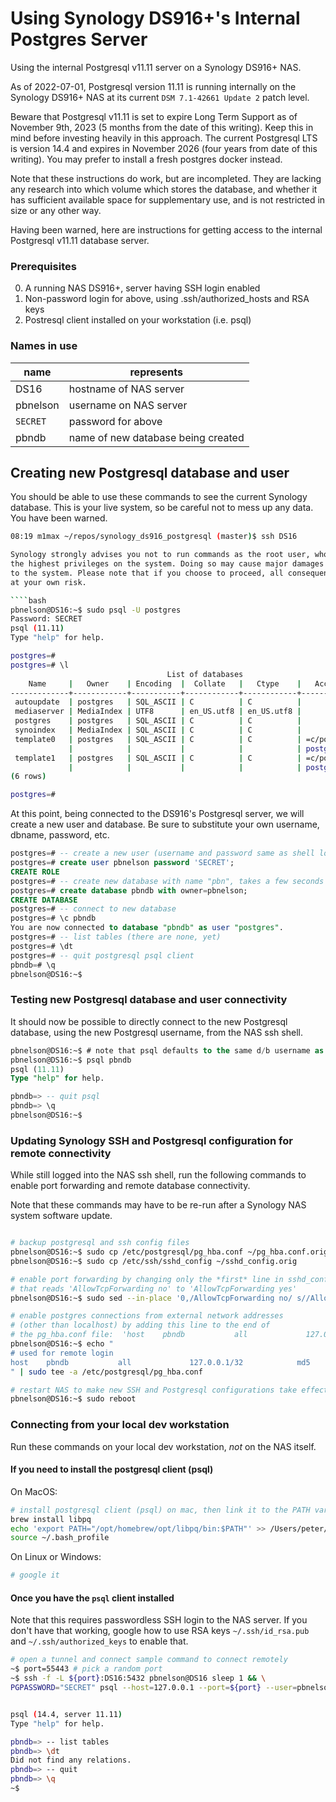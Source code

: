 # Using Synology DS916+'s Internal Postgres Server

Using the internal Postgresql v11.11 server on a Synology DS916+ NAS.

As of 2022-07-01, Postgresql version 11.11 is running internally on the Synology DS916+ NAS at its current `DSM 7.1-42661 Update 2` patch level. 

Beware that Postgresql v11.11 is set to expire Long Term Support as of November 9th, 2023 (5 months from the date of this writing). Keep this in mind before investing heavily in this approach. The current Postgresql LTS is version 14.4 and expires in November 2026 (four years from date of this writing). You may prefer to install a fresh postgres docker instead.

Note that these instructions do work, but are incompleted. They are lacking any research into which volume which stores the database, and whether it has sufficient available space for supplementary use, and is not restricted in size or any other way.

Having been warned, here are instructions for getting access to the internal Postgresql v11.11 database server.



### Prerequisites

0. A running NAS DS916+, server having SSH login enabled
0. Non-password login for above, using .ssh/authorized_hosts and RSA keys
0. Postresql client installed on your workstation (i.e. psql)



### Names in use

| name     | represents                         | 
| ----     | ----------                         |
| DS16     | hostname of NAS server             |
| pbnelson | username on NAS server             | 
| `SECRET` | password for above                 |
| pbndb    | name of new database being created | 



## Creating new Postgresql database and user

You should be able to use these commands to see the current Synology database. This is your live system, so be careful not to mess up any data. You have been warned.

````bash
08:19 m1max ~/repos/synology_ds916_postgresql (master)$ ssh DS16 

Synology strongly advises you not to run commands as the root user, who has
the highest privileges on the system. Doing so may cause major damages
to the system. Please note that if you choose to proceed, all consequences are
at your own risk.

````bash
pbnelson@DS16:~$ sudo psql -U postgres
Password: SECRET
psql (11.11)
Type "help" for help.

postgres=#
postgres=# \l
                                   List of databases
    Name     |   Owner    | Encoding  |  Collate   |   Ctype    |   Access privileges   
-------------+------------+-----------+------------+------------+-----------------------
 autoupdate  | postgres   | SQL_ASCII | C          | C          | 
 mediaserver | MediaIndex | UTF8      | en_US.utf8 | en_US.utf8 | 
 postgres    | postgres   | SQL_ASCII | C          | C          | 
 synoindex   | MediaIndex | SQL_ASCII | C          | C          | 
 template0   | postgres   | SQL_ASCII | C          | C          | =c/postgres          +
             |            |           |            |            | postgres=CTc/postgres
 template1   | postgres   | SQL_ASCII | C          | C          | =c/postgres          +
             |            |           |            |            | postgres=CTc/postgres
(6 rows)

postgres=# 

````

At this point, being connected to the DS916's Postgresql server, we will create a new user and database. Be sure to substitute your own username, dbname, password, etc.

````sql
postgres=# -- create a new user (username and password same as shell login, in this case user="pbnelson")
postgres=# create user pbnelson password 'SECRET';
CREATE ROLE
postgres=# -- create new database with name "pbn", takes a few seconds
postgres=# create database pbndb with owner=pbnelson; 
CREATE DATABASE
postgres=# -- connect to new database
postgres=# \c pbndb 
You are now connected to database "pbndb" as user "postgres".
postgres=# -- list tables (there are none, yet)
postgres=# \dt 
postgres=# -- quit postgresql psql client
pbndb=# \q
pbnelson@DS16:~$ 

````



### Testing new Postgresql database and user connectivity

It should now be possible to directly connect to the new Postgresql database, using the new Postgresql username, from the NAS ssh shell.

````sql
pbnelson@DS16:~$ # note that psql defaults to the same d/b username as shell username.
pbnelson@DS16:~$ psql pbndb
psql (11.11)
Type "help" for help.

pbndb=> -- quit psql
pbndb=> \q
pbnelson@DS16:~$ 

````



### Updating Synology SSH and Postgresql configuration for remote connectivity

While still logged into the NAS ssh shell, run the following commands to enable port forwarding and remote database connectivity.

Note that these commands may have to be re-run after a Synology NAS system software update.

````bash

# backup postgresql and ssh config files
pbnelson@DS16:~$ sudo cp /etc/postgresql/pg_hba.conf ~/pg_hba.conf.orig
pbnelson@DS16:~$ sudo cp /etc/ssh/sshd_config ~/sshd_config.orig

# enable port forwarding by changing only the *first* line in sshd_config
# that reads 'AllowTcpForwarding no' to 'AllowTcpForwarding yes'
pbnelson@DS16:~$ sudo sed --in-place '0,/AllowTcpForwarding no/ s//AllowTcpForwarding yes/' /etc/ssh/sshd_config

# enable postgres connections from external network addresses 
# (other than localhost) by adding this line to the end of 
# the pg_hba.conf file:  'host    pbndb           all             127.0.0.1/32            md5'
pbnelson@DS16:~$ echo "
# used for remote login
host    pbndb           all             127.0.0.1/32            md5
" | sudo tee -a /etc/postgresql/pg_hba.conf

# restart NAS to make new SSH and Postgresql configurations take effect
pbnelson@DS16:~$ sudo reboot

````



### Connecting from your local dev workstation

Run these commands on your local dev workstation, *not* on the NAS itself.


#### If you need to install the postgresql client (psql)

On MacOS:
````bash
# install postgresql client (psql) on mac, then link it to the PATH variable
brew install libpq
echo 'export PATH="/opt/homebrew/opt/libpq/bin:$PATH"' >> /Users/peter/.bash_profile
source ~/.bash_profile

````

On Linux or Windows:
````bash
# google it
````


#### Once you have the `psql` client installed


Note that this requires passwordless SSH login to the NAS server. If you don't have that working, google how to use RSA keys `~/.ssh/id_rsa.pub` and `~/.ssh/authorized_keys` to enable that.

````bash
# open a tunnel and connect sample command to connect remotely
~$ port=55443 # pick a random port
~$ ssh -f -L ${port}:DS16:5432 pbnelson@DS16 sleep 1 && \
PGPASSWORD="SECRET" psql --host=127.0.0.1 --port=${port} --user=pbnelson --dbname=pbndb


psql (14.4, server 11.11)
Type "help" for help.

pbndb=> -- list tables
pbndb=> \dt
Did not find any relations.
pbndb=> -- quit
pbndb=> \q
~$ 

````
